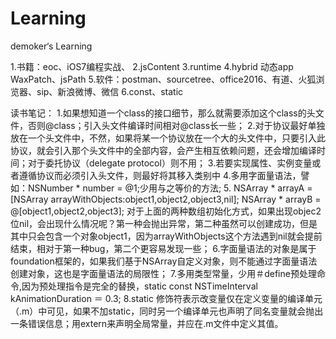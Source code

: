 # Learning
demoker‘s Learning

1.书籍：eoc、iOS7编程实战、
2.jsContent
3.runtime
4.hybrid 动态app  WaxPatch、jsPath
5.软件：postman、sourcetree、office2016、有道、火狐浏览器、sip、新浪微博、微信
6.const、static


读书笔记：
1.如果想知道一个class的接口细节，那么就需要添加这个class的头文件，否则@class；引入头文件编译时间相对@class长一些；
2.对于协议最好单独放在一个头文件中，不然，如果将某一个协议放在一个大的头文件中，只要引入此协议，就会引入那个头文件中的全部内容，会产生相互依赖问题，还会增加编译时间；对于委托协议（delegate protocol）则不用；
3.若要实现属性、实例变量或者遵循协议而必须引入头文件，则最好将其移入类别中
4.多用字面量语法，譬如：NSNumber * number = @1;少用与之等价的方法;
5.
NSArray * arrayA = [NSArray arrayWithObjects:object1,object2,object3,nil];
NSArray * arrayB = @[object1,object2,object3];
对于上面的两种数组初始化方式，如果出现objec2位nil，会出现什么情况呢？第一种会抛出异常，第二种虽然可以创建成功，但是其中只会包含一个对象object1，因为arrayWithObjects这个方法遇到nil就会提前结束，相对于第一种bug，第二个更容易发现一些；
6.字面量语法的对象是属于foundation框架的，如果我们基于NSArray自定义对象，则不能通过字面量语法创建对象，这也是字面量语法的局限性；
7.多用类型常量，少用＃define预处理命令,因为预处理指令是完全的替换，static const NSTimeInterval kAnimationDuration ＝ 0.3;
8.static 修饰符表示改变量仅在定义变量的编译单元（.m）中可见，如果不加static，同时另一个编译单元也声明了同名变量就会抛出一条错误信息；用extern来声明全局常量，并应在.m文件中定义其值。
